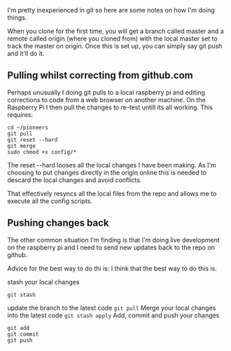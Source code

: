 I'm pretty inexperienced in git so here are some notes on how I'm doing things.

When you clone for the first time, you will get a branch called master and a remote called origin (where you cloned from) with the local master set to track the master on origin. Once this is set up, you can simply say git push and it'll do it. 


## Pulling whilst correcting from github.com

Perhaps unusually I doing git pulls to a local raspberry pi and editing corrections to code from a web browser on another machine. On the Raspberry Pi I then pull the changes to re-test untill its all working.  This requires:
```
cd ~/pioneers
git pull
git reset --hard
git merge
sudo chmod +x config/*
```

The reset --hard looses all the local changes I have been making. As I'm choosing to put changes directly in the origin online this is needed to descard the local changes and avoid conflicts.

That effectively resyncs all the local files from the repo and allows me to execute all the config scripts.

## Pushing changes back

The other common situation I'm finding is that I'm doing live development on the raspberry pi and I need to send new updates back to the repo on github. 
 
 Advice for the best way to do thi is:
 I think that the best way to do this is.

stash your local changes

``` git stash ```

update the branch to the latest code
``` git pull ```
Merge your local changes into the latest code
``` git stash apply ```
Add, commit and push your changes
```
git add
git commit
git push 
```
